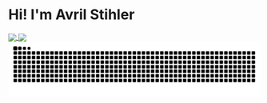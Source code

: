 #   Hi! I'm Avril Stihler


<a href= "https://github.com/avrilstihler/github-readme-stats">
  <img height=150 align="center" src="https://github-readme-stats.vercel.app/api?username=avrilstihler&show_icons=true&theme=github_dark_dimmed" />
</a>
<a href="https://github.com/avrilstihler/convoychat">
  <img height=150 align="center" src="https://github-readme-stats.vercel.app/api/top-langs?username=avrilstihler&layout=compact&langs_count=8&card_width=320&theme=github_dark_dimmed" />
</a>

<picture align="center">
  <source media="(prefers-color-scheme: dark)" srcset="https://raw.githubusercontent.com/avrilstihler/avrilstihler/output/github-contribution-grid-snake-dark.svg">
  <source media="(prefers-color-scheme: light)" srcset="https://raw.githubusercontent.com/avrilstihler/avrilstihler/output/github-contribution-grid-snake-dark.svg">
  <img align="center" alt="github contribution grid snake animation" src="https://raw.githubusercontent.com/avrilstihler/avrilstihler/output/github-contribution-grid-snake.svg">
</picture>
